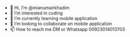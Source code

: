 - 👋 Hi, I’m @mianumairkhadim
- 👀 I’m interested in coding
- 🌱 I’m currently learning mobile application
- 💞️ I’m looking to collaborate on mobile application
- 📫 How to reach me DM or Whatsapp 00923014013703

<!---
mianumairkhadim/mianumairkhadim is a ✨ special ✨ repository because its `README.md` (this file) appears on your GitHub profile.
You can click the Preview link to take a look at your changes.
--->
